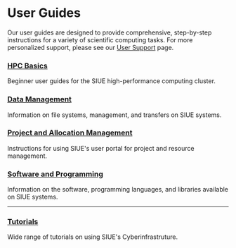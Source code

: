 # User Guides  <!-- {docsify-ignore-all} -->

Our user guides are designed to provide comprehensive, step-by-step instructions for a variety of scientific computing tasks. For more personalized support, please see our [User Support](user_support.md) page.

### [HPC Basics](user_guides/hpc_basics/README.md)

Beginner user guides for the SIUE high-performance computing cluster.

### [Data Management](user_guides/data_management/README.md)

Information on file systems, management, and transfers on SIUE systems.

### [Project and Allocation Management](user_guides/project_and_allocation_management/README.md)

Instructions for using SIUE's user portal for project and resource management.

### [Software and Programming](user_guides/software_and_programming/README.md)

Information on the software, programming languages, and libraries available on SIUE systems.

***
### [Tutorials](user_guides/tutorials/README.md)

Wide range of tutorials on using SIUE's Cyberinfrastruture.
